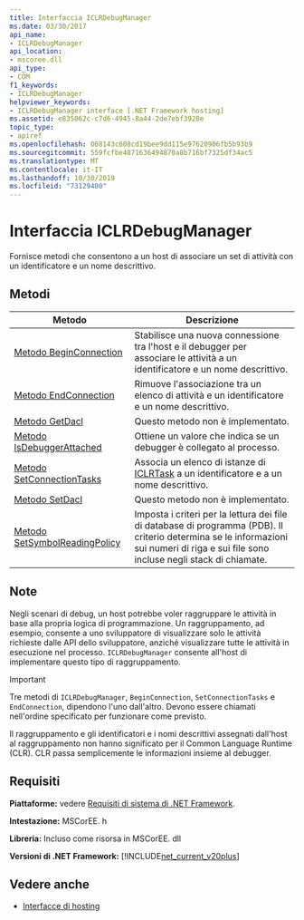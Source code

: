 ```yaml
---
title: Interfaccia ICLRDebugManager
ms.date: 03/30/2017
api_name:
- ICLRDebugManager
api_location:
- mscoree.dll
api_type:
- COM
f1_keywords:
- ICLRDebugManager
helpviewer_keywords:
- ICLRDebugManager interface [.NET Framework hosting]
ms.assetid: e835062c-c7d6-4945-8a44-2de7ebf3928e
topic_type:
- apiref
ms.openlocfilehash: 008143c608cd19bee9dd115e97620906fb5b93b9
ms.sourcegitcommit: 559fcfbe4871636494870a8b716bf7325df34ac5
ms.translationtype: MT
ms.contentlocale: it-IT
ms.lasthandoff: 10/30/2019
ms.locfileid: "73129400"
---
```

# <a name="iclrdebugmanager-interface"></a>Interfaccia ICLRDebugManager
Fornisce metodi che consentono a un host di associare un set di attività con un identificatore e un nome descrittivo.  
  
## <a name="methods"></a>Metodi  
  
|Metodo|Descrizione|  
|------------|-----------------|  
|[Metodo BeginConnection](../../../../docs/framework/unmanaged-api/hosting/iclrdebugmanager-beginconnection-method.md)|Stabilisce una nuova connessione tra l'host e il debugger per associare le attività a un identificatore e un nome descrittivo.|  
|[Metodo EndConnection](../../../../docs/framework/unmanaged-api/hosting/iclrdebugmanager-endconnection-method.md)|Rimuove l'associazione tra un elenco di attività e un identificatore e un nome descrittivo.|  
|[Metodo GetDacl](../../../../docs/framework/unmanaged-api/hosting/iclrdebugmanager-getdacl-method.md)|Questo metodo non è implementato.|  
|[Metodo IsDebuggerAttached](../../../../docs/framework/unmanaged-api/hosting/iclrdebugmanager-isdebuggerattached-method.md)|Ottiene un valore che indica se un debugger è collegato al processo.|  
|[Metodo SetConnectionTasks](../../../../docs/framework/unmanaged-api/hosting/iclrdebugmanager-setconnectiontasks-method.md)|Associa un elenco di istanze di [ICLRTask](../../../../docs/framework/unmanaged-api/hosting/iclrtask-interface.md) a un identificatore e a un nome descrittivo.|  
|[Metodo SetDacl](../../../../docs/framework/unmanaged-api/hosting/iclrdebugmanager-setdacl-method.md)|Questo metodo non è implementato.|  
|[Metodo SetSymbolReadingPolicy](../../../../docs/framework/unmanaged-api/hosting/iclrdebugmanager-setsymbolreadingpolicy-method.md)|Imposta i criteri per la lettura dei file di database di programma (PDB). Il criterio determina se le informazioni sui numeri di riga e sui file sono incluse negli stack di chiamate.|  
  
## <a name="remarks"></a>Note  
 Negli scenari di debug, un host potrebbe voler raggruppare le attività in base alla propria logica di programmazione. Un raggruppamento, ad esempio, consente a uno sviluppatore di visualizzare solo le attività richieste dalle API dello sviluppatore, anziché visualizzare tutte le attività in esecuzione nel processo. `ICLRDebugManager` consente all'host di implementare questo tipo di raggruppamento.  
  
> [!IMPORTANT]
> Tre metodi di `ICLRDebugManager`, `BeginConnection`, `SetConnectionTasks` e `EndConnection`, dipendono l'uno dall'altro. Devono essere chiamati nell'ordine specificato per funzionare come previsto.  
  
 Il raggruppamento e gli identificatori e i nomi descrittivi assegnati dall'host al raggruppamento non hanno significato per il Common Language Runtime (CLR). CLR passa semplicemente le informazioni insieme al debugger.  
  
## <a name="requirements"></a>Requisiti  
 **Piattaforme:** vedere [Requisiti di sistema di .NET Framework](../../../../docs/framework/get-started/system-requirements.md).  
  
 **Intestazione:** MSCorEE. h  
  
 **Libreria:** Incluso come risorsa in MSCorEE. dll  
  
 **Versioni di .NET Framework:** [!INCLUDE[net_current_v20plus](../../../../includes/net-current-v20plus-md.md)]  
  
## <a name="see-also"></a>Vedere anche

- [Interfacce di hosting](../../../../docs/framework/unmanaged-api/hosting/hosting-interfaces.md)
